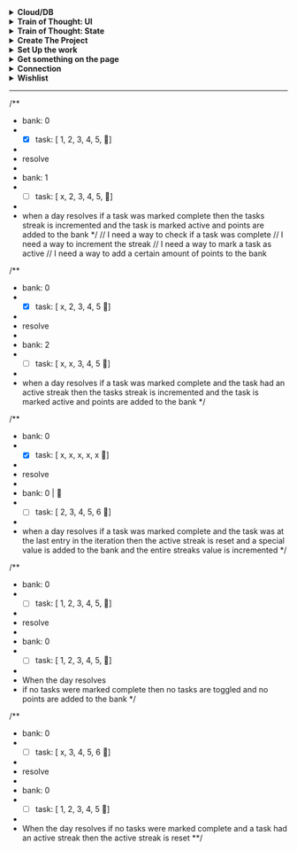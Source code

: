 
<details>
	<summary>
		<strong>Cloud/DB</strong>
	</summary>

> OK I have finally hit the wall that I feel I always run into and then drop
> Cloud Storage. At savepoint I need a database.
> I wish to high hell that I could just save my entire redux store on every change but that doesn't seem to be possible.
> My wish would be something like [immer-to-firestore](https://github.com/tdawes/immer-to-firestore)
> where I could perform JS actions on an object and that would be translated to firestore/supabase/what-ever.
> It's possible my answer still lies with GraphQL, but that's going to require a lot of reading and learning.
> I may end up splitting my time between learning that and forward progress on streaks. So I am going to need to do some thinking
> For the time being I think I need to do some quick and dirty work on streaks to keep it going,
> namely use my `redux-persist` hack where I write the whole string of my state to firebase through `redux-persist`.
> I presume it's "gross" but it also let's me maintian my forward progress on this app, while I figure out what I am looking for

> my number one concern is not having to work in two projects, so no client/server situation.
> Even if they both live in the same project, I really don't want to have to maintain a front and backend

- [ ] FireStore Persist
    - [x] locate my persist code in the previous points
    - [x] port over persist
    - [ ] read the new docs
      - [x] [collection](https://firebase.google.com/docs/reference/js/firestore_.md#collection)
        > Gets a CollectionReference
        Not too much I can do with it, so I need to use getDoc(s)
      - [x] [getDoc](https://firebase.google.com/docs/reference/js/firestore_.md#getdoc)
        > Reads the document referred to by this DocumentReference.
        `getDocs` lets you specify a query and get an array, but if I'm only playing by myself
        then I don't need to query.
        But really I care about `DocumentReference`
        > A DocumentSnapshot contains data read from a document in your Firestore database.
        The data can be extracted with .data() or .get(<field>) to get a specific field.
      - [x] [setDoc](https://firebase.google.com/docs/reference/js/firestore_.md#setdoc)
        > Writes to the document referred to by this DocumentReference. If the document does not yet exist, it will be created.
        > If you provide `merge` or `mergeFields`, the provided data can be merged into an existing document.
        Perhaps I can in the future send just the chunk of state that has been updated, rather than sending the whole thing

    - [ ] set up persist as a string
    - [ ] get string persist working
    - [ ] set up persisting an object
    - [ ] get object persist working
- [ ] Magic Wand DB
    - [ ] draft what the "magic wand" option would be
    - [ ] why don't I think Apollo is that option
    - [ ] draft what I think existing tools I could use for that would be
    - [ ] draft how I could abstract all of my work with RTK to that
    - [ ] could [redux-deep-diff](https://www.npmjs.com/package/redux-deep-diff) help?
    - [ ] could [redux-undo](https://github.com/omnidan/redux-undo) help
    - [ ] could [microdiff](https://github.com/AsyncBanana/microdiff?ck_subscriber_id=478727104) help
- [ ] Apollo Odyssey
    - [ ] [LIFT-OFF I: BASICS](https://odyssey.apollographql.com/lift-off-part1/feature-overview-and-setup)
    - [ ] [Lift-off II: Resolvers](https://odyssey.apollographql.com/lift-off-part2)
    - [ ] [LIFT-OFF III: ARGUMENTS](https://odyssey.apollographql.com/lift-off-part3)
    - [ ] [LIFT-OFF IV: MUTATIONS](https://odyssey.apollographql.com/lift-off-part4)

</details>


<details>
	<summary>
		<strong>Train of Thought: UI</strong>
	</summary>

> ok so that last "Train of Thought" probably went on for long enoug, so this is where the new one starts.
> Once again I am going to try and stay away from all of that good foundational scaffolding that I'm working on in bulletproof
> in exchange for speed of getting things done here
> I can feel my motivation waning a bit so I really need to be good about laying out small chunks and reminding myself
> how much faster this will make my mornings, and just think once streaks are done I can start with regular tasking and automating the backlog

- [x] create Task Feature
- [x] move task store to feature
- [x] create component for Task
- [x] port over component for streak [sandbox](https://codesandbox.io/s/epic-lalande-87qkj?file=/src/App.js)
- [x] set my defaults for layout
- [x] use [Custom CSS Reset](https://www.joshwcomeau.com/css/custom-css-reset/)
- [x] add the React Error Overlay
- [x] wire up toggle tasks
- [x] wire up resolve day
- [x] why does resolve day break? (I was doing `{ payload: { bank } }` destructuring on `{}`, and there's no good messaging for destructuring errors)
- [ ] persist state
	- [x] localStorage
	- [x] add [firebase connections](https://console.firebase.google.com/u/0/project/points-streaks/firestore/data/~2Fstate~2FmBCVz1POhx56wpHNrvjW)
		- [x] add emulation https://firebase.google.com/docs/emulator-suite & https://firebase.google.com/docs/emulator-suite/connect_and_prototype?database=Firestore
		- [x] [Firestore QuickStart](https://firebase.google.com/docs/firestore/quickstart#web-version-9)
	- [ ] [rect-redux-firebase + redux-persist](https://github.com/prescottprue/react-redux-firebase/blob/master/docs/integrations/redux-persist.md)
	- [ ] read [React and Firebase without Redux](https://prescottprue.medium.com/react-and-firebase-without-redux-5c1b2b6a6ba1)
	- [ ] how to do persistence with state migration [?](https://www.freecodecamp.org/news/how-to-use-redux-persist-when-migrating-your-states-a5dee16b5ead/)
	- [ ] just add basic read [Use with Redux-Persist](https://redux-toolkit.js.org/usage/usage-guide#use-with-react-redux-firebase)
	- [ ] wire up firebase/supabase to persistence [react-redux-firebase](https://redux-toolkit.js.org/usage/usage-guide#use-with-react-redux-firebase)
	- [ ] RTK-Query?
- [ ] Testing
	- [ ] [Testing React + Firebase Apps With Cypress](https://prescottprue.medium.com/testing-react-firebase-apps-with-cypress-7d7a64d155de)
	- [ ] [cypress-firebase](https://github.com/prescottprue/cypress-firebase)
	- [x] [Set up the Local Emulator Suite](https://firebase.google.com/docs/rules/emulator-setup)
	- [ ] [Unit Testing Firebase Testing Quickstarts](https://firebaseopensource.com/projects/firebase/quickstart-testing/)

- [ ] Styling
	- [ ] [try styling](https://tailwindcss.com/blog/tailwindcss-v3)
</details>


<details>
	<summary>
		<strong>Train of Thought: State</strong>
	</summary>

> I am trying to build to `resolveDay` and to that end the next piece that I think I need is `Bank`
> So I am working on that. **BUT** I still don't have a way to solve the global state issue, so I am not creating a `bankSlice`
> Rather I am defining the object that would be used in `createSlice` that way if I chose I can work it into a `globalSlice` with the other pieces.

- [x] how do i define selectors
- [x] define a selector that produces the point value of a pizza and amount of pizza
- [x] should I use selectors in my unit tests?
- [x] bank unit tests
- [x] create redux slice sandbox for experiments [redux/toolkit sandbox](https://codesandbox.io/s/beautiful-merkle-tw0lo?file=/src/store.js)
- [x] https://redux.js.org/understanding/history-and-design/middleware#the-final-approach
- [x] https://redux-toolkit.js.org/api/getDefaultMiddleware
- [x] can I tell when state has or will change in the middleware?
- [x] how does the default middleware work?
- [x] what if I only return the updated action
- [x] sketch out `resolveDay` as a middleware that will serve as the director reading state, and dictating to each reducer what it will need to do
- [x] create tests based on the scenarios assuming a full redux store
- [x] create store based on the `sandbox`
- [x] create selectors for resolve day
- [x] #resolveDaySelectors get value of completed tasks for the bank
- [x] #resolveDaySelectors create action detailer
- [x] test `resolveDay` with the bank and `getDaysPoints`
- [x] load `initialState` for tests
- [x] create _actual_ initialState
</details>

<details>
	<summary>
		<strong>Create The Project</strong>
	</summary>

> I don't really want to get too bogged down in the infrastructure, like I would with Bulletproof, this is really to get the thing off the ground. because nothing is more valuable than just using the damn thing. So this is, "just enough to use it" which includes:

- [x] create repo
- [ ] pick cloud place to work for now
- [x] use `vite` to create a project
- [x] add `readme.md`
- [ ] add `.gitignore`
- [x] add redux toolkit requirements
- [x] add Cypress for unit testing
- [x] add the fun script to update deps if PRs Pass
- [ ] https://docs.cypress.io/guides/continuous-integration/github-actions?utm_source=Test+Runner&utm_medium=CI+Prompt+1&utm_campaign=GitHub&utm_content=Automatic
- [ ] add .eslint
- [ ] configure prettier-eslint
</details>

<details>
	<summary>
		<strong>Set Up the work</strong>
	</summary>

> This is going to be real TDD. which means I don't write code until there is absolutely no other option. That starts with the "definitions" changes I created in [[problem statement]]. For each entry I will:
- [ ] name the situation
- [ ] define the necessary types
- [ ] give a 1 line description that includes, in, out, why and possible variations.
- [ ] create unit test to exercise the situation.
- [ ] all tests will fail
</details>

<details>
	<summary>
		<strong>Get something on the page</strong>
	</summary>

> Using the unit tests as my strict guide I will start making them pass

- [ ] set up example with [createEntityAdapter](https://redux-toolkit.js.org/api/createEntityAdapter)
- [ ] add redux dev tools
- [ ] can I use the redux dev tools as my UI?
- [ ] send "api" to the console
- [ ] subscribe to state change with `console.log`
- [ ] pass initial state
- [ ] pass toggle
- [ ] ...
</details>

<details>
	<summary>
		<strong>Connection</strong>
	</summary>

> Once I have had the satisfaction of getting work done, it's time to make it matter.
> I am going to use supabase as my data store so that I can access it anywhere

- [ ] read the docs
- [ ] update my unit tests to mock supabase (if necessary)
- [ ] persist changes to supabase
- [ ] read state from supabase on start
- [ ] update from supabase when there's a change
</details>

<details>
	<summary>
		<strong>Wishlist</strong>
	</summary>

> This is going to be everything that I would like to do
- [ ] ...

</details>

---
/**
* bank: 0
* - [x] task: [ 1, 2, 3, 4, 5, 🍕]
*
* resolve
*
* bank: 1
* - [ ] task: [ x, 2, 3, 4, 5, 🍕]
*
* when a day resolves
  if a task was marked complete
  then the tasks streak is incremented
  and the task is marked active
  and points are added to the bank
  */
  // I need a way to check if a task was complete
  // I need a way to increment the streak
  // I need a way to mark a task as active
  // I need a way to add a certain amount of points to the bank

/**
* bank: 0
* - [x] task: [ x, 2, 3, 4, 5 🍕]
*
* resolve
*
* bank: 2
* - [ ] task: [ x, x, 3, 4, 5 🍕]
*
* when a day resolves
  if a task was marked complete
  and the task had an active streak
  then the tasks streak is incremented
  and the task is marked active
  and points are added to the bank
  */

/**
* bank: 0
* - [x] task: [ x, x, x, x, x 🍕]
*
* resolve
*
* bank: 0 | 🍕
* - [ ] task: [ 2, 3, 4, 5, 6 🍕]
*
* when a day resolves
  if a task was marked complete
  and the task was at the last entry in the iteration
  then the active streak is reset
  and a special value is added to the bank
  and the entire streaks value is incremented
  */

/**
* bank: 0
* - [ ] task: [ 1, 2, 3, 4, 5, 🍕]
*
* resolve
*
* bank: 0
* - [ ] task: [ 1, 2, 3, 4, 5, 🍕]
*
* When the day resolves
* 	if no tasks were marked complete
	 then no tasks are toggled
	 and no points are added to the bank
	 */

/**
* bank: 0
* - [ ] task: [ x, 3, 4, 5, 6 🍕]
*
* resolve
*
* bank: 0
* - [ ] task: [ 1, 2, 3, 4, 5 🍕]
*
* When the day resolves
  if no tasks were marked complete
  and a task had an active streak
  then the active streak is reset
  **/
